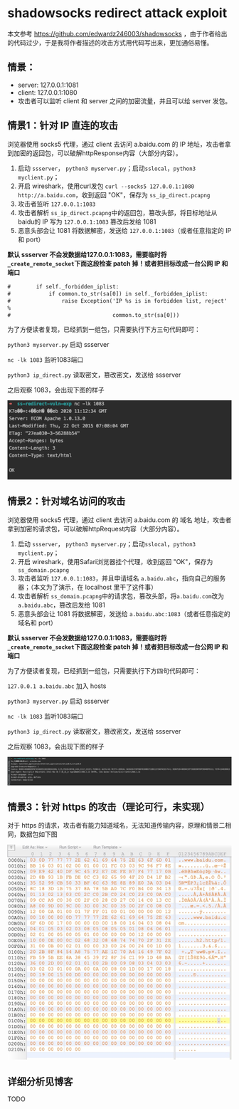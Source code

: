 # shadowsocks redirect attack exploit

本文参考 https://github.com/edwardz246003/shadowsocks ，由于作者给出的代码过少，于是我将作者描述的攻击方式用代码写出来，更加通俗易懂。

## 情景：

- server: 127.0.0.1:1081
- client: 127.0.0.1:1080
- 攻击者可以监听 client 和 server 之间的加密流量，并且可以给 server 发包。

## 情景1：针对 IP 直连的攻击

浏览器使用 socks5 代理，通过 client 去访问 a.baidu.com 的 IP 地址，攻击者拿到加密的返回包，可以破解httpResponse内容（大部分内容）。

1. 启动 `ssserver`， `python3 myserver.py`；启动`sslocal`，`python3 myclient.py`；
2. 开启 wireshark，使用curl发包 `curl --socks5 127.0.0.1:1080 http://a.baidu.com`，收到返回 "OK"，保存为 `ss_ip_direct.pcapng`
3. 攻击者监听 `127.0.0.1:1083`
4. 攻击者解析 `ss_ip_direct.pcapng`中的返回包，篡改头部，将目标地址从 baidu的 IP 写为 `127.0.0.1:1083` 篡改后发给 1081
5. 恶意头部会让 1081 将数据解密，发送给 `127.0.0.1:1083`（或者任意指定的 IP 和 port）

**默认 ssserver 不会发数据给127.0.0.1:1083，需要临时将`_create_remote_socket`下面这段检查 patch 掉！或者把目标改成一台公网 IP 和端口** 

```
#        if self._forbidden_iplist:
#            if common.to_str(sa[0]) in self._forbidden_iplist:
#                raise Exception('IP %s is in forbidden list, reject' %
#                                common.to_str(sa[0]))
```

为了方便读者复现，已经抓到一组包，只需要执行下方三句代码即可：

`python3 myserver.py` 启动 ssserver

`nc -lk 1083` 监听1083端口

`python3 ip_direct.py` 读取密文，篡改密文，发送给 ssserver

之后观察 1083，会出现下图的样子

![poc1.png](pics/poc1.png)

## 情景2：针对域名访问的攻击

浏览器使用 socks5 代理，通过 client 去访问 a.baidu.com 的 域名 地址，攻击者拿到加密的请求包，可以破解httpRequest内容（大部分内容）。

1. 启动 `ssserver`， `python3 myserver.py`；启动`sslocal`，`python3 myclient.py`；
2. 开启 wireshark，使用Safari浏览器挂个代理，收到返回 "OK"，保存为 `ss_domain.pcapng`
3. 攻击者监听 `127.0.0.1:1083`，并且申请域名 `a.baidu.abc`，指向自己的服务器；（本文为了演示，在 localhost 里干了这件事）
4. 攻击者解析 `ss_domain.pcapng`中的请求包，篡改头部，将`a.baidu.com`改为`a.baidu.abc`，篡改后发给 1081
5. 恶意头部会让 1081 将数据解密，发送给 `a.baidu.abc:1083`（或者任意指定的域名和 port）

**默认 ssserver 不会发数据给127.0.0.1:1083，需要临时将`_create_remote_socket`下面这段检查 patch 掉！或者把目标改成一台公网 IP 和端口** 

为了方便读者复现，已经抓到一组包，只需要执行下方四句代码即可：

`127.0.0.1 a.baidu.abc` 加入 hosts

`python3 myserver.py` 启动 ssserver

`nc -lk 1083` 监听1083端口

`python3 ip_direct.py` 读取密文，篡改密文，发送给 ssserver

之后观察 1083，会出现下图的样子

![poc2.png](pics/poc2.png)

## 情景3：针对 https 的攻击（理论可行，未实现）

对于 https 的请求，攻击者有能力知道域名，无法知道传输内容，原理和情景二相同，数据包如下图

![poc3.png](pics/poc3.jpg)


## 详细分析见博客

TODO